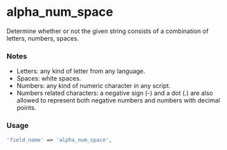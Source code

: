 # alpha_num_space

Determine whether or not the given string consists of a combination of letters, numbers, spaces.

### Notes

* Letters: any kind of letter from any language.
* Spaces: white spaces.
* Numbers: any kind of numeric character in any script.
* Numbers related characters: a negative sign (-) and a dot (.) are also allowed to represent both negative numbers and numbers with decimal points.

### Usage

```php
'field_name' => 'alpha_num_space',
```

